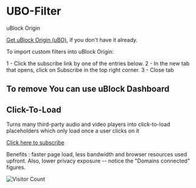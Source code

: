# UBO-Filter

uBlock Origin

[Get uBlock Origin (uBO)](https://ublockorigin.com/), if you don't have it already.

To import custom filters into uBlock Origin:

1 - Click the subscribe link by one of the entries below.
2 - In the new tab that opens, click on Subscribe in the top right corner.
3 - Close tab

To remove You can use uBlock Dashboard
-----------------------------------------------------------------------------------

## Click-To-Load
Turns many third-party audio and video players into click-to-load placeholders which only load once a user clicks on it

[Click here to subscribe](https://subscribe.adblockplus.org/?location=https://raw.githubusercontent.com/shon-1/UBO-Filter/main/Filter/YT-block.txt&title=YouTube%20Blocklist)

Benefits : faster page load, less bandwidth and browser resources used upfront. Also, lower privacy exposure -- notice the "Domains connected" figures.


![Visitor Count](https://counter.dev/image?id=6fcde43c-6338-48a5-905b-56914edb1a68)
